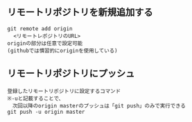 ## リモートリポジトリを新規追加する
    git remote add origin
      <リモートレポジトリのURL>
    originの部分は任意で設定可能
    (githubでは慣習的にoriginを使用している)

## リモートリポジトリにプッシュ
    登録したリモートリポジトリに設定するコマンド
    ※-uと記載することで、
    　次回以降のorigin masterのプッシュは「git push」のみで実行できる
    git push -u origin master
